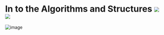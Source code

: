 # In to the Algorithms and Structures ![](https://img.shields.io/badge/Programming-ALGORITHM-blueviolet.svg) ![](https://img.shields.io/badge/Programming-Data%20Structures-important.svg)

![image](https://user-images.githubusercontent.com/43872939/61581321-bb49aa80-ab3e-11e9-8351-03b4a9e4fcd5.png)
